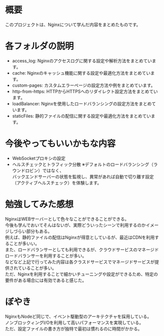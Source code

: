# 概要
このプロジェクトは、Nginxについて学んだ内容をまとめたものです。

# 各フォルダの説明
- access_log: Nginxのアクセスログに関する設定や解析方法をまとめています。
- cache: Nginxのキャッシュ機能に関する設定や最適化方法をまとめています。
- custom-pages: カスタムエラーページの設定方法や例をまとめています。
- http-from-https: HTTPからHTTPSへのリダイレクト設定方法をまとめています。
- loadBalancer: Nginxを使用したロードバランシングの設定方法をまとめています。
- staticFiles: 静的ファイルの配信に関する設定や最適化方法をまとめています。

# 今後やってもいいかもな内容
- WebSocketプロキシの設定
- ヘルスチェックとトラフィック分散
※デフォルトのロードバランシング（ラウンドロビン）ではなく、<br>
バックエンドサーバーの状態を監視し、異常があれば自動で切り離す設定（アクティブヘルスチェック）を体験します。

# 勉強してみた感想
NginxはWEBサーバーとして色々なことができることができる。<br>
今後も学んでおいてそんはないが、実際どういったシーンで利用するのかイメージしづらい部分もある。<br>
例えば、静的ファイルの配信はNginxが得意としているが、最近はCDNを利用することが多いい。<br>
また、ロードバランサーとしても利用できるが、クラウドサービスのマネージドロードバランサーを利用することが多い。<br>
などなど上記で行ってみた内容は各クラスドサービスでマネージドサービスが提供されていることが多い。<br>
ただ、Nginxを利用することで細かいチューニングや設定ができるため、特定の要件がある場合には有効であると感じた。<br>

# ぼやき
NginxもNodeど同じで、イベント駆動型のアーキテクチャを採用している。<br>
ノンブロックィングI/Oを利用して高いパフォーマンスを実現している。<br>
ただ、設定ファイルの書き方が独特で最初は慣れるのに時間がかかる。